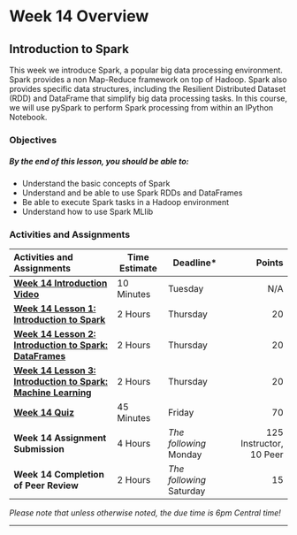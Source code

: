 # Week 14 Overview #

## Introduction to Spark ##

This week we introduce Spark, a popular big data processing environment. Spark provides a non Map-Reduce framework on top of Hadoop. Spark also provides specific data structures, including the Resilient Distributed Dataset (RDD) and DataFrame that simplify big data processing tasks. In this course, we will use pySpark to perform Spark processing from within an IPython Notebook.

### Objectives ###

##### By the end of this lesson, you should be able to: ######

- Understand the basic concepts of Spark
- Understand and be able to use Spark RDDs and DataFrames 
- Be able to execute Spark tasks in a Hadoop environment
- Understand how to use Spark MLlib

### Activities and Assignments ###

| Activities and Assignments               | Time Estimate | Deadline*                |                  Points |
| :--------------------------------------- | ------------- | ------------------------ | ----------------------: |
| **[Week 14 Introduction Video][wv]**     | 10 Minutes    | Tuesday                  |                     N/A |
| **[Week 14 Lesson 1: Introduction to Spark](lesson1.md)** | 2 Hours       | Thursday                 |                      20 |
| **[Week 14 Lesson 2: Introduction to Spark: DataFrames](lesson2.md)** | 2 Hours       | Thursday                 |                      20 |
| **[Week 14 Lesson 3: Introduction to Spark: Machine Learning](lesson3.md)** | 2 Hours       | Thursday                 |                      20 |
| **[Week 14 Quiz][wq]**                   | 45 Minutes    | Friday                   |                      70 |
| **Week 14 Assignment Submission**        | 4 Hours       | *The following* Monday   | 125 Instructor, 10 Peer |
| **Week 14 Completion of Peer Review**    | 2 Hours       | *The following* Saturday |                      15 |

*Please note that unless otherwise noted, the due time is 6pm Central time!*

----------
[wv]: https://mediaspace.illinois.edu/media/w14ov/1_aadylm3t
[wq]: https://learn.illinois.edu/mod/quiz/
